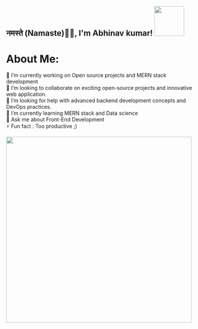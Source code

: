<h2> नमस्ते (Namaste)🙏🏻, I'm Abhinav kumar!  <img src="https://user-images.githubusercontent.com/74038190/216655848-cf4d7bed-52aa-4740-8c67-1832472051ec.gif" width="80" /></h2>
</em></p>


# About Me:
🔭 I’m currently working on Open source projects and MERN stack development<br>👯 I’m looking to collaborate on exciting open-source projects and innovative web application.<br>🤝 I’m looking for help with advanced backend development concepts and DevOps practices.<br>🌱 I’m currently learning MERN stack and Data science<br>💬 Ask me about Front-End Development<br>⚡ Fun fact : Too productive ;)


 <div align="left">
       <img src="https://user-images.githubusercontent.com/74038190/212284094-e50ceae2-de86-4dd6-9f9c-a3ebcb3ede9e.gif" width="500">
</div>

 
